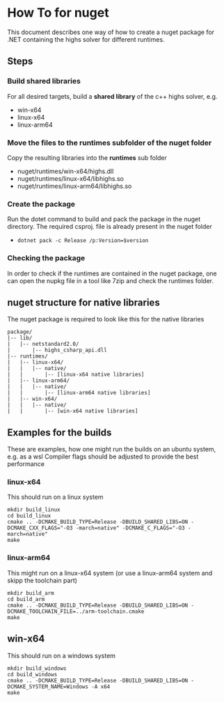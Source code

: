 How To for nuget
===

This document describes one way of how to create a nuget package for .NET containing the highs solver for different runtimes.

Steps
---

### Build shared libraries
For all desired targets, build a **shared library** of the c++ highs solver, e.g.
  - win-x64
  - linux-x64
  - linux-arm64

### Move the files to the runtimes subfolder of the nuget folder
Copy the resulting libraries into the **runtimes** sub folder
  - nuget/runtimes/win-x64/highs.dll
  - nuget/runtimes/linux-x64/libhighs.so
  - nuget/runtimes/linux-arm64/libhighs.so

### Create the package
Run the dotet command to build and pack the package in the nuget directory. The required csproj. file is already present in the nuget folder
- `dotnet pack -c Release /p:Version=$version`

### Checking the package
In order to check if the runtimes are contained in the nuget package, one can open the nupkg file in a tool like 7zip and check the runtimes folder.

## nuget structure for native libraries
The nuget package is required to look like this for the native libraries
```
package/
|-- lib/
|   |-- netstandard2.0/
|       |-- highs_csharp_api.dll
|-- runtimes/
|   |-- linux-x64/
|   |   |-- native/
|   |       |-- [linux-x64 native libraries]
|   |-- linux-arm64/
|   |   |-- native/
|   |       |-- [linux-arm64 native libraries]
|   |-- win-x64/
|   |   |-- native/
|   |       |-- [win-x64 native libraries]
```

## Examples for the builds
These are examples, how one might run the builds on an ubuntu system, e.g. as a wsl
Compiler flags should be adjusted to provide the best performance
### linux-x64
This should run on a linux system
```shell
mkdir build_linux
cd build_linux
cmake .. -DCMAKE_BUILD_TYPE=Release -DBUILD_SHARED_LIBS=ON -DCMAKE_CXX_FLAGS="-O3 -march=native" -DCMAKE_C_FLAGS="-O3 -march=native"
make
```

### linux-arm64
This might run on a linux-x64 system (or use a linux-arm64 system and skipp the toolchain part)
```shell
mkdir build_arm
cd build_arm
cmake .. -DCMAKE_BUILD_TYPE=Release -DBUILD_SHARED_LIBS=ON -DCMAKE_TOOLCHAIN_FILE=../arm-toolchain.cmake
make

```

## win-x64
This should run on a windows system
```shell
mkdir build_windows
cd build_windows
cmake .. -DCMAKE_BUILD_TYPE=Release -DBUILD_SHARED_LIBS=ON -DCMAKE_SYSTEM_NAME=Windows -A x64
make

```

